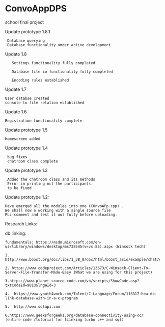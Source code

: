 # ConvoAppDPS
school final project

Update prototype 1.8.1

     Database querying 
     Database functionality under active development

Update 1.8

       Settings functionality fully completed

       Database file io functionality fully completed 

       Encoding rules established


Update 1.7

    User databse created 
    console to file relation established

Update 1.6

    Registration functionality complete

Update prototype 1.5

    homescreen added

Update prototype 1.4

     bug fixes 
     chatroom class complete

Update prototype 1.3

     Added the chatroom class and its methods
     Error in printing out the participants.
     to be fixed


Update prototype 1.2:

    Have emerged all the modules into one (COnvoAPp.cpp) .
    We shall now e working with a single source file 
    PLz comment and test it out fully before uploading.
 

Research Links:


   db linking:
   
    fundamentals: https://msdn.microsoft.com/en-us/library/windows/desktop/ms738545(v=vs.85).aspx (Winsock tech)
    
    1. http://www.boost.org/doc/libs/1_38_0/doc/html/boost_asio/example/chat/chat_client.cpp
    
    2. https://www.codeproject.com/Articles/13673/C-Winsock-Client-To-Server-File-Transfer-Made-Easy (What we are using for this project)
    
    3.https://www.planet-source-code.com/vb/scripts/ShowCode.asp?txtCodeId=9818&lngWId=3
    
    4.  https://www.youth4work.com/Talent/C-Language/Forum/118317-how-do-link-database-with-in-a-c-program
    
    5.  http://www.sqlapi.com 

    6.https://www.geeksforgeeks.org/database-connectivity-using-cc/ (entire code /tutorial for liinking turbo c++ and sql)

